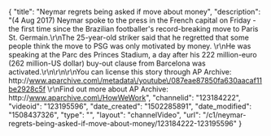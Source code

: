 {
    "title": "Neymar regrets being asked if move about money",
    "description": "(4 Aug 2017) Neymar spoke to the press in the French capital on Friday - the first time since the Brazilian footballer's record-breaking move to Paris St. Germain.\r\nThe 25-year-old striker said that he regretted that some people think the move to PSG was only motivated by money. \r\nHe was speaking at the Parc des Princes Stadium, a day after his 222 million-euro (262 million-US dollar) buy-out clause from Barcelona was activated.\r\n\r\n\r\nYou can license this story through AP Archive: http:\/\/www.aparchive.com\/metadata\/youtube\/087eae87850fa630aacaf11be2928c5f \r\nFind out more about AP Archive: http:\/\/www.aparchive.com\/HowWeWork",
    "channelid": "123184222",
    "videoid": "123195596",
    "date_created": "1502285891",
    "date_modified": "1508437326",
    "type": "",
    "layout": "channelVideo",
    "url": "\/c1\/neymar-regrets-being-asked-if-move-about-money\/123184222-123195596"
}